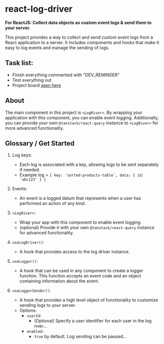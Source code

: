 # react-log-driver

**For ReactJS: Collect data objects as custom event logs & send them to your server.**

This project provides a way to collect and send custom event logs from a React application to a server. It includes components and hooks that make it easy to log events and manage the sending of logs.

## Task list:
- Finish everything commented with "DEV_REMINDER"
- Test everything out
- Project board [seen here](https://github.com/users/realdem/projects/1)

## About
The main component in this project is `<LogRiver>`. By wrapping your application with this component, you can enable event logging. Additionally, you can provide your own `@tanstack/react-query` instance to `<LogRiver>` for more advanced functionality.

## Glossary / Get Started
1. Log keys:
    - Each log is associated with a key, allowing logs to be sent separately if needed.
    - Example log = `{
        key: 'sorted-products-table',
        data: {
            id: 'abc123'
        }
    }`

1. Events:
    - An event is a logged datum that represents when a user has performed an action of any kind.

1. `<LogRiver>`:
    - Wrap your app with this component to enable event logging.
    - (optional) Provide it with your own `@tanstack/react-query` instance for advanced functionality.

1. `useLogDriver()`:
    - A hook that provides access to the log driver instance.

1. `useLogger()`:
    - A hook that can be used in any component to create a logger function. This function accepts an event code and an object containing information about the event.

1. `useLoggerSender()`:
    - A hook that provides a high level object of functionality to customize sending logs to your server.
    - Options:
      - `userId`:
        - (Optional) Specify a user identifier for each user in the log river...
      - `enabled`:
        - `true` by default. Log sending can be paused...